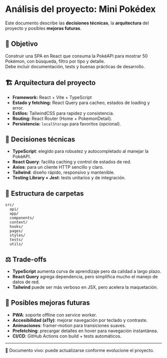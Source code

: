 # Análisis del proyecto: Mini Pokédex

Este documento describe las **decisiones técnicas**, la **arquitectura** del proyecto y posibles **mejoras futuras**.

## 🎯 Objetivo
Construir una SPA en React que consuma la PokéAPI para mostrar 50 Pokémon, con búsqueda, filtro por tipo y detalle.  
Debe incluir documentación, tests y buenas prácticas de desarrollo.

## 🏗️ Arquitectura del proyecto
- **Framework:** React + Vite + TypeScript
- **Estado y fetching:** React Query para cacheo, estados de loading y error.
- **Estilos:** TailwindCSS para rapidez y consistencia.
- **Routing:** React Router (Home + PokemonDetail).
- **Persistencia:** `localStorage` para favoritos (opcional).

## 🔧 Decisiones técnicas
- **TypeScript**: elegido para robustez y autocompletado al manejar la PokéAPI.
- **React Query**: facilita caching y control de estados de red.
- **Axios**: para un cliente HTTP sencillo y claro.
- **Tailwind**: diseño rápido, responsivo y mantenible.
- **Testing Library + Jest**: tests unitarios y de integración.

## 📂 Estructura de carpetas
```
src/
  api/
  app/
  components/
  context/
  hooks/
  pages/
  styles/
  tests/
  utils/
```

## ⚖️ Trade-offs
- **TypeScript** aumenta curva de aprendizaje pero da calidad a largo plazo.
- **React Query** agrega dependencia, pero simplifica mucho el manejo de datos de red.
- **Tailwind** puede ser más verboso en JSX, pero acelera la maquetación.

## 🚀 Posibles mejoras futuras
- **PWA**: soporte offline con service worker.
- **Accesibilidad (a11y)**: mejorar navegación por teclado y contraste.
- **Animaciones**: framer-motion para transiciones suaves.
- **Prefetching**: precargar detalles en hover para navegación instantánea.
- **CI/CD**: GitHub Actions con build + tests automáticos.

---
📌 Documento vivo: puede actualizarse conforme evolucione el proyecto.
